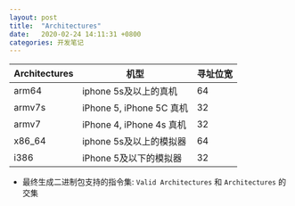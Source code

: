 ```yaml
---
layout: post
title:  "Architectures"
date:   2020-02-24 14:11:31 +0800
categories: 开发笔记
---
```



| Architectures | 机型 | 寻址位宽 |
| --- | --- | --- |
| arm64 | iphone 5s及以上的真机 | 64 |
| armv7s | iPhone 5, iPhone 5C 真机 | 32 |
| armv7 | iPhone 4, iPhone 4s 真机 | 32 |
| x86_64 | iphone 5s及以上的模拟器 | 64 |
| i386 | iPhone 5及以下的模拟器 | 32 |

* 最终生成二进制包支持的指令集: `Valid Architectures`  和 `Architectures` 的交集

[jekyll-docs]: https://jekyllrb.com/docs/home
[jekyll-gh]:   https://github.com/jekyll/jekyll
[jekyll-talk]: https://talk.jekyllrb.com/

